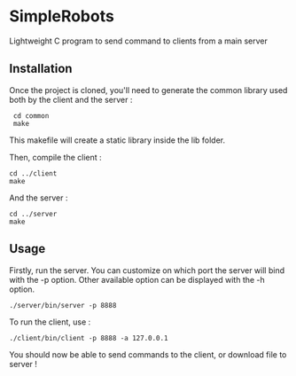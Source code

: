 # SimpleRobots
Lightweight C program to send command to clients from a main server

## Installation
Once the project is cloned, you'll need to generate the common library used both by the client and the server :

     cd common
     make

This makefile will create a static library inside the lib folder.

Then, compile the client :

    cd ../client
    make

And the server :

    cd ../server
    make

## Usage
Firstly, run the server. You can customize on which port the server will bind with the -p option. Other available option can be displayed with the -h option.

    ./server/bin/server -p 8888

To run the client, use :

    ./client/bin/client -p 8888 -a 127.0.0.1

You should now be able to send commands to the client, or download file to server !
